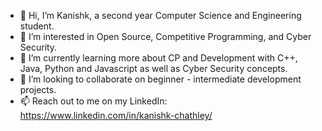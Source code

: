 - 👋 Hi, I’m Kanishk, a second year Computer Science and Engineering student.
- 👀 I’m interested in Open Source, Competitive Programming, and Cyber Security.
- 🌱 I’m currently learning more about CP and Development with C++, Java, Python and Javascript as well as Cyber Security concepts.
- 💞️ I’m looking to collaborate on beginner - intermediate development projects.
- 📫 Reach out to me on my LinkedIn: https://www.linkedin.com/in/kanishk-chathley/

<!---
can-ishk/can-ishk is a ✨ special ✨ repository because its `README.md` (this file) appears on your GitHub profile.
You can click the Preview link to take a look at your changes.
--->
